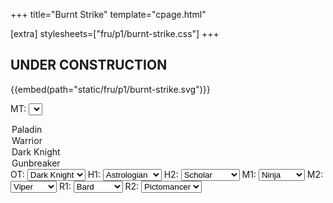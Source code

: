 +++
title="Burnt Strike"
template="cpage.html"

[extra]
stylesheets=["fru/p1/burnt-strike.css"]
+++

## UNDER CONSTRUCTION

<p>{{embed(path="static/fru/p1/burnt-strike.svg")}}</p>

MT: <select id="mt-select" class="job-selector" data-job-target="#mt">
  <option value="pld" selected=true>Paladin</option>
  <option value="war">Warrior</option>
  <option value="drk">Dark Knight</option>
  <option value="gnb">Gunbreaker</option>
</select>
OT: <select id="ot-select" class="job-selector" data-job-target="#ot">
  <option value="pld">Paladin</option>
  <option value="war">Warrior</option>
  <option value="drk" selected=true>Dark Knight</option>
  <option value="gnb">Gunbreaker</option>
</select>
H1: <select id="h1-select" class="job-selector" data-job-target="#h1">
  <option value="whm">White Mage</option>
  <option value="sch">Scholar</option>
  <option value="ast" selected=true>Astrologian</option>
  <option value="sge">Sage</option>
</select>
H2: <select id="h2-select" class="job-selector" data-job-target="#h2">
  <option value="whm">White Mage</option>
  <option value="sch" selected=true>Scholar</option>
  <option value="ast">Astrologian</option>
  <option value="sge">Sage</option>
</select>
M1: <select id="m1-select" class="job-selector" data-job-target="#m1">
  <option value="mnk">Monk</option>
  <option value="drg">Dragoon</option>
  <option value="nin" selected=true>Ninja</option>
  <option value="sam">Samurai</option>
  <option value="rpr">Reaper</option>
  <option value="vpr">Viper</option>
</select>
M2: <select id="m2-select" class="job-selector" data-job-target="#m2">
  <option value="mnk">Monk</option>
  <option value="drg">Dragoon</option>
  <option value="nin">Ninja</option>
  <option value="sam">Samurai</option>
  <option value="rpr">Reaper</option>
  <option value="vpr" selected=true>Viper</option>
</select>
R1: <select id="r1-select" class="job-selector" data-job-target="#r1">
  <option value="brd" selected=true>Bard</option>
  <option value="mch">Machinist</option>
  <option value="dnc">Dancer</option>
</select>
R2: <select id="r2-select" class="job-selector" data-job-target="#r2">
  <option value="blm">Black Mage</option>
  <option value="smn">Summoner</option>
  <option value="rdm">Red Mage</option>
  <option value="pct" selected=true>Pictomancer</option>
</select>

<script type="text/javascript">
    const selectors = document.getElementsByClassName("job-selector");
    for (let selector of selectors) {
        selector.addEventListener("change", (event) => {
            var targetId = selector.dataset.jobTarget;
            if (targetId.startsWith("#")) {
                targetId = targetId.substring(1);
            }
            console.log(targetId);
            const target = document.getElementById(targetId);
            console.log(target)
            target.setAttribute("filter", "url(#".concat(event.target.value, "-icon)"));
        })
    }
</script>
